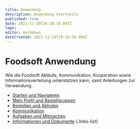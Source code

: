 ```yaml
---
title: Anwendung
description: Anwendung Startseite
published: true
date: 2021-11-30T14:28:10.887Z
tags: 
editor: markdown
dateCreated: 2021-11-24T19:18:58.904Z
---
```


# Foodsoft Anwendung

Wie die Foodsoft Abläufe, Kommunikation, Kooperation sowie Informationsverteilung unterstützen kann, samt Anleitungen zur Verwendung.

- [Starten und Navigieren](/de/documentation/usage/navigation)
- [Mein Profil und Bestellgruppen](/de/documentation/usage/profile-ordergroup)
- [Bestellen und Abholen](/de/documentation/usage/order)
- [Kommunikation](/de/documentation/usage/communication)
- [Aufgaben und Mitmachen](/de/documentation/usage/tasks-cooperate)
- [Informationen und Dokumente](/de/documentation/usage/sharedocuments)
{.links-list}